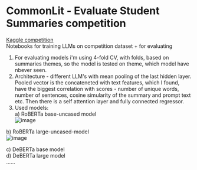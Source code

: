 # CommonLit - Evaluate Student Summaries competition

[Kaggle competition](https://www.kaggle.com/competitions/commonlit-evaluate-student-summaries?rvi=1)</br>
Notebooks for training LLMs on competition dataset + for evaluating</br>
1. For evaluating models i'm using 4-fold CV, with folds, based on summaries themes, so the model is tested on theme, which model have nbever seen.
2. Architecture - different LLM's with mean pooling of the last hidden layer. Pooled vector is the concateneted with text features, which I found, have the biggest correlation with scores - number of unique words, number of sentences, cosine simularity of the summary and prompt text etc. Then there is a self attention layer and fully connected regressor.
3. Used models:</br>
a) RoBERTa base-uncased model</br>
![image](https://github.com/shmak2000/CommonLit_competition/assets/109681522/a1a28434-ba1e-4694-8bd2-45b2678cb848)

b) RoBERTa large-uncased-model</br>
![image](https://github.com/shmak2000/CommonLit_competition/assets/109681522/004c3a71-c0eb-477d-bbb3-000eaddf3cbd)

c) DeBERTa base model</br>
d) DeBERTa large model</br>
......
